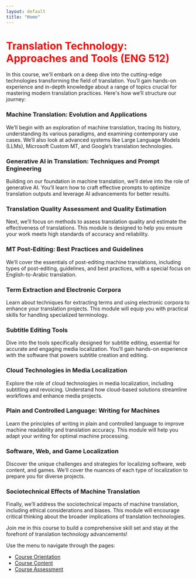 ```yaml
---
layout: default
title: "Home"
---
```


# <span style="color: red;">Translation Technology: Approaches and Tools (ENG 512)</span>

In this course, we'll embark on a deep dive into the cutting-edge technologies transforming the field of translation. You’ll gain hands-on experience and in-depth knowledge about a range of topics crucial for mastering modern translation practices. Here's how we’ll structure our journey:

### Machine Translation: Evolution and Applications
We’ll begin with an exploration of machine translation, tracing its history, understanding its various paradigms, and examining contemporary use cases. We’ll also look at advanced systems like Large Language Models (LLMs), Microsoft Custom MT, and Google’s translation technologies.

### Generative AI in Translation: Techniques and Prompt Engineering
Building on our foundation in machine translation, we’ll delve into the role of generative AI. You’ll learn how to craft effective prompts to optimize translation outputs and leverage AI advancements for better results.

### Translation Quality Assessment and Quality Estimation
Next, we’ll focus on methods to assess translation quality and estimate the effectiveness of translations. This module is designed to help you ensure your work meets high standards of accuracy and reliability.

### MT Post-Editing: Best Practices and Guidelines
We’ll cover the essentials of post-editing machine translations, including types of post-editing, guidelines, and best practices, with a special focus on English-to-Arabic translation.

### Term Extraction and Electronic Corpora
Learn about techniques for extracting terms and using electronic corpora to enhance your translation projects. This module will equip you with practical skills for handling specialized terminology.

### Subtitle Editing Tools
Dive into the tools specifically designed for subtitle editing, essential for accurate and engaging media localization. You’ll gain hands-on experience with the software that powers subtitle creation and editing.

### Cloud Technologies in Media Localization
Explore the role of cloud technologies in media localization, including subtitling and revoicing. Understand how cloud-based solutions streamline workflows and enhance media projects.

### Plain and Controlled Language: Writing for Machines
Learn the principles of writing in plain and controlled language to improve machine readability and translation accuracy. This module will help you adapt your writing for optimal machine processing.

### Software, Web, and Game Localization
Discover the unique challenges and strategies for localizing software, web content, and games. We’ll cover the nuances of each type of localization to prepare you for diverse projects.

### Sociotechnical Effects of Machine Translation
Finally, we’ll address the sociotechnical impacts of machine translation, including ethical considerations and biases. This module will encourage critical thinking about the broader implications of translation technologies.

Join me in this course to build a comprehensive skill set and stay at the forefront of translation technology advancements!

Use the menu to navigate through the pages:

- [Course Orientation](orientation.md)
- [Course Content](content.md)
- [Course Assessment](assessment.md)
